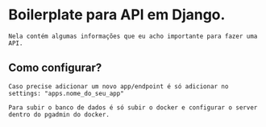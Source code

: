 # Boilerplate para API em Django.

	Nela contém algumas informações que eu acho importante para fazer uma API.


## Como configurar?

	Caso precise adicionar um novo app/endpoint é só adicionar no settings: "apps.nome_do_seu_app"

	Para subir o banco de dados é só subir o docker e configurar o server dentro do pgadmin do docker.

